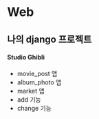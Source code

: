 # Web

## 나의 django 프로젝트

#### Studio Ghibli
* movie_post 앱
* album_photo 앱
* market 앱
* add 기능
* change 기능
